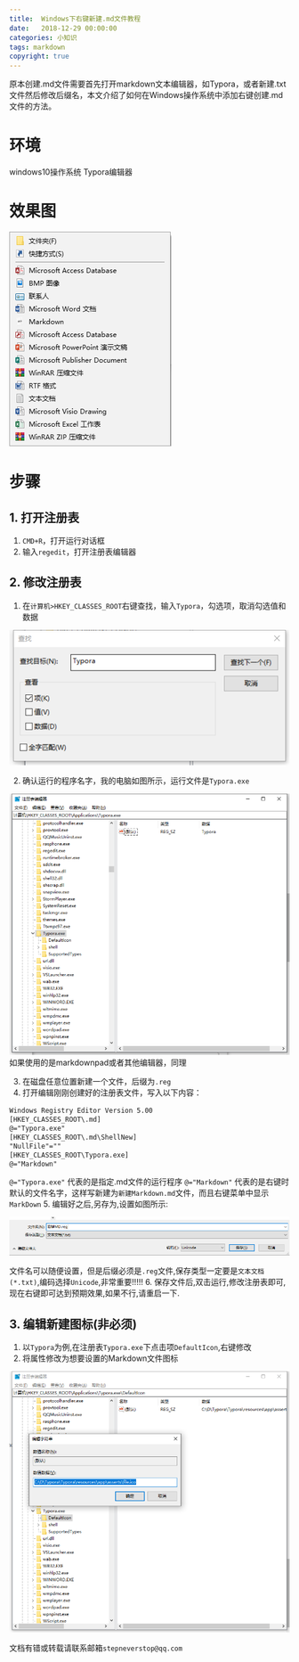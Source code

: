 ```yaml
---
title:  Windows下右键新建.md文件教程
date:   2018-12-29 00:00:00
categories: 小知识
tags: markdown
copyright: true
---
```


原本创建.md文件需要首先打开markdown文本编辑器，如Typora，或者新建.txt文件然后修改后缀名，本文介绍了如何在Windows操作系统中添加右键创建.md文件的方法。

<!--more-->

# 环境

windows10操作系统
Typora编辑器

# 效果图

![](./win-rightclick-create-md/1546050455.jpg)

# 步骤

## 1. 打开注册表
1. `CMD+R`，打开运行对话框
2. 输入`regedit`，打开注册表编辑器

## 2. 修改注册表
1. 在`计算机>HKEY_CLASSES_ROOT`右键查找，输入`Typora`，勾选项，取消勾选值和数据

![](./win-rightclick-create-md/20181229103503.png)

2. 确认运行的程序名字，我的电脑如图所示，运行文件是`Typora.exe`

![](./win-rightclick-create-md/20181229103752.png)
如果使用的是markdownpad或者其他编辑器，同理

3. 在磁盘任意位置新建一个文件，后缀为`.reg`
4. 打开编辑刚刚创建好的注册表文件，写入以下内容：
```
Windows Registry Editor Version 5.00
[HKEY_CLASSES_ROOT\.md]
@="Typora.exe"
[HKEY_CLASSES_ROOT\.md\ShellNew]
"NullFile"=""
[HKEY_CLASSES_ROOT\Typora.exe]
@="Markdown"
```

`@="Typora.exe"` 代表的是指定.md文件的运行程序
`@="Markdown"` 代表的是右键时默认的文件名字，这样写新建为`新建Markdown.md`文件，而且右键菜单中显示`MarkDown`
5. 编辑好之后,另存为,设置如图所示:

![](./win-rightclick-create-md/20181229105408.png)

文件名可以随便设置，但是后缀必须是`.reg`文件,保存类型一定要是`文本文档(*.txt)`,编码选择`Unicode`,非常重要!!!!!
6. 保存文件后,双击运行,修改注册表即可,现在右键即可达到预期效果,如果不行,请重启一下.

## 3. 编辑新建图标(非必须)
1. 以`Typora`为例,在注册表`Typora.exe`下点击项`DefaultIcon`,右键修改
2. 将属性修改为想要设置的Markdown文件图标

![](./win-rightclick-create-md/20181229105300.png)

文档有错或转载请联系邮箱`stepneverstop@qq.com`